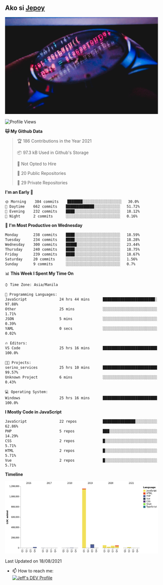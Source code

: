 ## Ako si [Jepoy](https://github.com/je-poy)
![je-poy-cover-img](imgs/cover.jpeg)

<!--START_SECTION:waka-->
![Profile Views](http://img.shields.io/badge/Profile%20Views-0-blue)

**🐱 My Github Data** 

> 🏆 186 Contributions in the Year 2021
 > 
> 📦 97.3 kB Used in Github's Storage 
 > 
> 🚫 Not Opted to Hire
 > 
> 📜 20 Public Repositories 
 > 
> 🔑 29 Private Repositories  
 > 
**I'm an Early 🐤** 

```text
🌞 Morning    384 commits    ███████░░░░░░░░░░░░░░░░░░   30.0% 
🌆 Daytime    662 commits    █████████████░░░░░░░░░░░░   51.72% 
🌃 Evening    232 commits    ████░░░░░░░░░░░░░░░░░░░░░   18.12% 
🌙 Night      2 commits      ░░░░░░░░░░░░░░░░░░░░░░░░░   0.16%

```
📅 **I'm Most Productive on Wednesday** 

```text
Monday       238 commits    ████░░░░░░░░░░░░░░░░░░░░░   18.59% 
Tuesday      234 commits    ████░░░░░░░░░░░░░░░░░░░░░   18.28% 
Wednesday    300 commits    █████░░░░░░░░░░░░░░░░░░░░   23.44% 
Thursday     240 commits    ████░░░░░░░░░░░░░░░░░░░░░   18.75% 
Friday       239 commits    ████░░░░░░░░░░░░░░░░░░░░░   18.67% 
Saturday     20 commits     ░░░░░░░░░░░░░░░░░░░░░░░░░   1.56% 
Sunday       9 commits      ░░░░░░░░░░░░░░░░░░░░░░░░░   0.7%

```


📊 **This Week I Spent My Time On** 

```text
⌚︎ Time Zone: Asia/Manila

💬 Programming Languages: 
JavaScript               24 hrs 44 mins      ████████████████████████░   97.88% 
Other                    25 mins             ░░░░░░░░░░░░░░░░░░░░░░░░░   1.71% 
JSON                     5 mins              ░░░░░░░░░░░░░░░░░░░░░░░░░   0.39% 
YAML                     0 secs              ░░░░░░░░░░░░░░░░░░░░░░░░░   0.02%

🔥 Editors: 
VS Code                  25 hrs 16 mins      █████████████████████████   100.0%

🐱‍💻 Projects: 
serino_services          25 hrs 10 mins      █████████████████████████   99.57% 
Unknown Project          6 mins              ░░░░░░░░░░░░░░░░░░░░░░░░░   0.43%

💻 Operating System: 
Windows                  25 hrs 16 mins      █████████████████████████   100.0%

```

**I Mostly Code in JavaScript** 

```text
JavaScript               22 repos            ███████████████░░░░░░░░░░   62.86% 
PHP                      5 repos             ███░░░░░░░░░░░░░░░░░░░░░░   14.29% 
CSS                      2 repos             █░░░░░░░░░░░░░░░░░░░░░░░░   5.71% 
HTML                     2 repos             █░░░░░░░░░░░░░░░░░░░░░░░░   5.71% 
Vue                      2 repos             █░░░░░░░░░░░░░░░░░░░░░░░░   5.71%

```


**Timeline**

![Chart not found](https://raw.githubusercontent.com/je-poy/je-poy/main/charts/bar_graph.png) 


 Last Updated on 18/08/2021
<!--END_SECTION:waka-->

- 📫 How to reach me: <br />
[<img src="https://d2fltix0v2e0sb.cloudfront.net/dev-badge.svg" width="50" alt="Jeff's DEV Profile" />](https://dev.to/jepoy)
<!--
**je-poy/je-poy** is a ✨ _special_ ✨ repository because its `README.md` (this file) appears on your GitHub profile.

Here are some ideas to get you started:

- 🔭 I’m currently working on ...
- 🌱 I’m currently learning ...
- 👯 I’m looking to collaborate on ...
- 🤔 I’m looking for help with ...
- 💬 Ask me about ...

- 😄 Pronouns: ...
- ⚡ Fun fact: ...
-->
